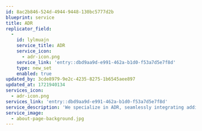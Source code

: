 ```yaml
---
id: 8ac2b846-524d-4944-9448-130bc5777d2b
blueprint: service
title: ADR
replicator_field:
  -
    id: lylmuajn
    service_title: ADR
    service_icon:
      - adr-icon.png
    service_link: 'entry::dbd9aa9d-e991-462a-b1d0-f53a7d5e7f8d'
    type: new_set
    enabled: true
updated_by: 3cde8979-9e2c-4235-8275-1b6545aee897
updated_at: 1721940134
services_icon:
  - adr-icon.png
services_link: 'entry::dbd9aa9d-e991-462a-b1d0-f53a7d5e7f8d'
service_description: 'We specialize in ADR, seamlessly integrating additional dialogue recordings to improve audio clarity and performance, ensuring every line is crisp and clear.'
service_image:
  - about-page-background.jpg
---
```

